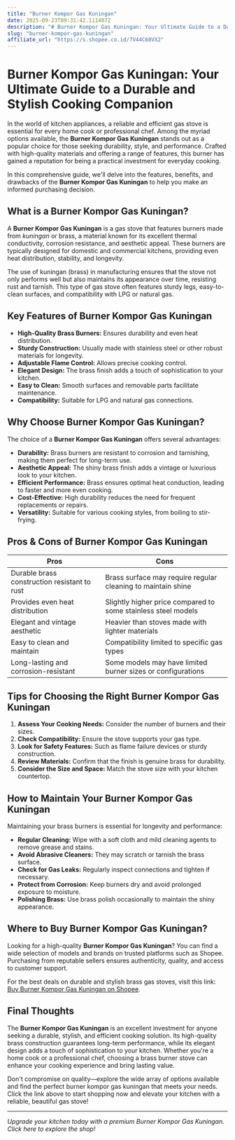 ```yaml
---
title: "Burner Kompor Gas Kuningan"
date: 2025-09-23T09:31:42.111407Z
description: "# Burner Kompor Gas Kuningan: Your Ultimate Guide to a Durable and Stylish Cooking Companion..."
slug: "burner-kompor-gas-kuningan"
affiliate_url: "https://s.shopee.co.id/7V44C68VX2"
---
```

# Burner Kompor Gas Kuningan: Your Ultimate Guide to a Durable and Stylish Cooking Companion

In the world of kitchen appliances, a reliable and efficient gas stove is essential for every home cook or professional chef. Among the myriad options available, the **Burner Kompor Gas Kuningan** stands out as a popular choice for those seeking durability, style, and performance. Crafted with high-quality materials and offering a range of features, this burner has gained a reputation for being a practical investment for everyday cooking.

In this comprehensive guide, we'll delve into the features, benefits, and drawbacks of the **Burner Kompor Gas Kuningan** to help you make an informed purchasing decision.

## What is a Burner Kompor Gas Kuningan?

A **Burner Kompor Gas Kuningan** is a gas stove that features burners made from *kuningan* or brass, a material known for its excellent thermal conductivity, corrosion resistance, and aesthetic appeal. These burners are typically designed for domestic and commercial kitchens, providing even heat distribution, stability, and longevity.

The use of kuningan (brass) in manufacturing ensures that the stove not only performs well but also maintains its appearance over time, resisting rust and tarnish. This type of gas stove often features sturdy legs, easy-to-clean surfaces, and compatibility with LPG or natural gas.

## Key Features of Burner Kompor Gas Kuningan

- **High-Quality Brass Burners:** Ensures durability and even heat distribution.
- **Sturdy Construction:** Usually made with stainless steel or other robust materials for longevity.
- **Adjustable Flame Control:** Allows precise cooking control.
- **Elegant Design:** The brass finish adds a touch of sophistication to your kitchen.
- **Easy to Clean:** Smooth surfaces and removable parts facilitate maintenance.
- **Compatibility:** Suitable for LPG and natural gas connections.

## Why Choose Burner Kompor Gas Kuningan?

The choice of a **Burner Kompor Gas Kuningan** offers several advantages:

- **Durability:** Brass burners are resistant to corrosion and tarnishing, making them perfect for long-term use.
- **Aesthetic Appeal:** The shiny brass finish adds a vintage or luxurious look to your kitchen.
- **Efficient Performance:** Brass ensures optimal heat conduction, leading to faster and more even cooking.
- **Cost-Effective:** High durability reduces the need for frequent replacements or repairs.
- **Versatility:** Suitable for various cooking styles, from boiling to stir-frying.

## Pros & Cons of Burner Kompor Gas Kuningan

| **Pros**                                                | **Cons**                                                  |
|---------------------------------------------------------|-----------------------------------------------------------|
| Durable brass construction resistant to rust         | Brass surface may require regular cleaning to maintain shine |
| Provides even heat distribution                         | Slightly higher price compared to some stainless steel models |
| Elegant and vintage aesthetic                          | Heavier than stoves made with lighter materials          |
| Easy to clean and maintain                              | Compatibility limited to specific gas types             |
| Long-lasting and corrosion-resistant                   | Some models may have limited burner sizes or configurations |

## Tips for Choosing the Right Burner Kompor Gas Kuningan

1. **Assess Your Cooking Needs:** Consider the number of burners and their sizes.
2. **Check Compatibility:** Ensure the stove supports your gas type.
3. **Look for Safety Features:** Such as flame failure devices or sturdy construction.
4. **Review Materials:** Confirm that the finish is genuine brass for durability.
5. **Consider the Size and Space:** Match the stove size with your kitchen countertop.

## How to Maintain Your Burner Kompor Gas Kuningan

Maintaining your brass burners is essential for longevity and performance:

- **Regular Cleaning:** Wipe with a soft cloth and mild cleaning agents to remove grease and stains.
- **Avoid Abrasive Cleaners:** They may scratch or tarnish the brass surface.
- **Check for Gas Leaks:** Regularly inspect connections and tighten if necessary.
- **Protect from Corrosion:** Keep burners dry and avoid prolonged exposure to moisture.
- **Polishing Brass:** Use brass polish occasionally to maintain the shiny appearance.

## Where to Buy Burner Kompor Gas Kuningan?

Looking for a high-quality **Burner Kompor Gas Kuningan**? You can find a wide selection of models and brands on trusted platforms such as Shopee. Purchasing from reputable sellers ensures authenticity, quality, and access to customer support.

For the best deals on durable and stylish brass gas stoves, visit this link: [Buy Burner Kompor Gas Kuningan on Shopee](https://s.shopee.co.id/7V44C68VX2).

## Final Thoughts

The **Burner Kompor Gas Kuningan** is an excellent investment for anyone seeking a durable, stylish, and efficient cooking solution. Its high-quality brass construction guarantees long-term performance, while its elegant design adds a touch of sophistication to your kitchen. Whether you're a home cook or a professional chef, choosing a brass burner stove can enhance your cooking experience and bring lasting value.

Don't compromise on quality—explore the wide array of options available and find the perfect burner kompor gas kuningan that meets your needs. Click the link above to start shopping now and elevate your kitchen with a reliable, beautiful gas stove!

---

*Upgrade your kitchen today with a premium Burner Kompor Gas Kuningan. Click here to explore the shop!*